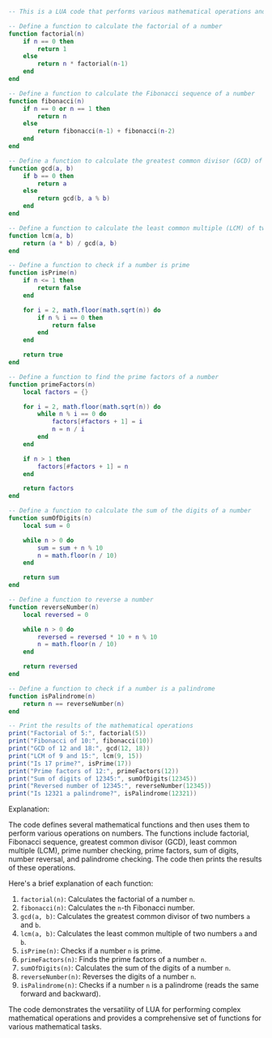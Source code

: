 ```lua
-- This is a LUA code that performs various mathematical operations and outputs the results.

-- Define a function to calculate the factorial of a number
function factorial(n)
    if n == 0 then
        return 1
    else
        return n * factorial(n-1)
    end
end

-- Define a function to calculate the Fibonacci sequence of a number
function fibonacci(n)
    if n == 0 or n == 1 then
        return n
    else
        return fibonacci(n-1) + fibonacci(n-2)
    end
end

-- Define a function to calculate the greatest common divisor (GCD) of two numbers
function gcd(a, b)
    if b == 0 then
        return a
    else
        return gcd(b, a % b)
    end
end

-- Define a function to calculate the least common multiple (LCM) of two numbers
function lcm(a, b)
    return (a * b) / gcd(a, b)
end

-- Define a function to check if a number is prime
function isPrime(n)
    if n <= 1 then
        return false
    end

    for i = 2, math.floor(math.sqrt(n)) do
        if n % i == 0 then
            return false
        end
    end

    return true
end

-- Define a function to find the prime factors of a number
function primeFactors(n)
    local factors = {}

    for i = 2, math.floor(math.sqrt(n)) do
        while n % i == 0 do
            factors[#factors + 1] = i
            n = n / i
        end
    end

    if n > 1 then
        factors[#factors + 1] = n
    end

    return factors
end

-- Define a function to calculate the sum of the digits of a number
function sumOfDigits(n)
    local sum = 0

    while n > 0 do
        sum = sum + n % 10
        n = math.floor(n / 10)
    end

    return sum
end

-- Define a function to reverse a number
function reverseNumber(n)
    local reversed = 0

    while n > 0 do
        reversed = reversed * 10 + n % 10
        n = math.floor(n / 10)
    end

    return reversed
end

-- Define a function to check if a number is a palindrome
function isPalindrome(n)
    return n == reverseNumber(n)
end

-- Print the results of the mathematical operations
print("Factorial of 5:", factorial(5))
print("Fibonacci of 10:", fibonacci(10))
print("GCD of 12 and 18:", gcd(12, 18))
print("LCM of 9 and 15:", lcm(9, 15))
print("Is 17 prime?", isPrime(17))
print("Prime factors of 12:", primeFactors(12))
print("Sum of digits of 12345:", sumOfDigits(12345))
print("Reversed number of 12345:", reverseNumber(12345))
print("Is 12321 a palindrome?", isPalindrome(12321))
```

Explanation:

The code defines several mathematical functions and then uses them to perform various operations on numbers. The functions include factorial, Fibonacci sequence, greatest common divisor (GCD), least common multiple (LCM), prime number checking, prime factors, sum of digits, number reversal, and palindrome checking. The code then prints the results of these operations.

Here's a brief explanation of each function:

1. `factorial(n)`: Calculates the factorial of a number `n`.
2. `fibonacci(n)`: Calculates the `n`-th Fibonacci number.
3. `gcd(a, b)`: Calculates the greatest common divisor of two numbers `a` and `b`.
4. `lcm(a, b)`: Calculates the least common multiple of two numbers `a` and `b`.
5. `isPrime(n)`: Checks if a number `n` is prime.
6. `primeFactors(n)`: Finds the prime factors of a number `n`.
7. `sumOfDigits(n)`: Calculates the sum of the digits of a number `n`.
8. `reverseNumber(n)`: Reverses the digits of a number `n`.
9. `isPalindrome(n)`: Checks if a number `n` is a palindrome (reads the same forward and backward).

The code demonstrates the versatility of LUA for performing complex mathematical operations and provides a comprehensive set of functions for various mathematical tasks.